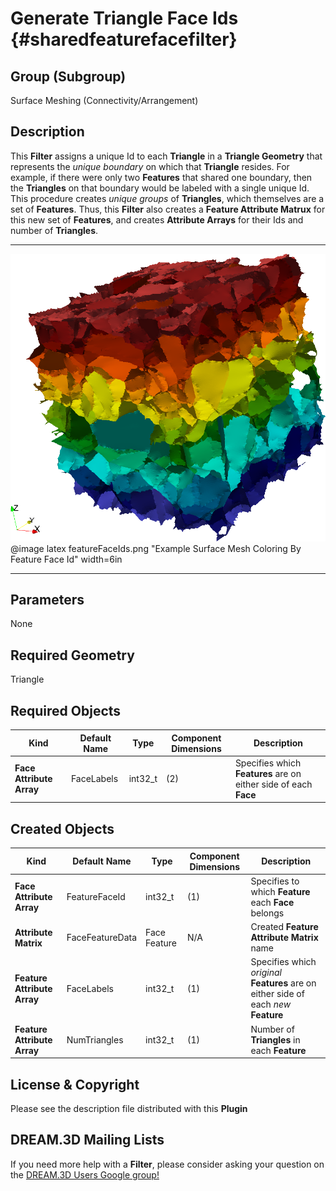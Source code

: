 Generate Triangle Face Ids {#sharedfeaturefacefilter}
============

## Group (Subgroup) ##
Surface Meshing (Connectivity/Arrangement)

## Description ##
This **Filter** assigns a unique Id to each **Triangle** in a **Triangle Geometry** that represents the _unique boundary_ on which that **Triangle** resides. For example, if there were only two **Features** that shared one boundary, then the **Triangles** on that boundary would be labeled with a single unique Id. This procedure creates _unique groups_ of **Triangles**, which themselves are a set of **Features**. Thus, this **Filter** also creates a **Feature Attribute Matrux** for this new set of **Features**, and creates **Attribute Arrays** for their Ids and number of **Triangles**.

---------------

![Example Surface Mesh Coloring By Feature Face Id](featureFaceIds.png)
@image latex featureFaceIds.png "Example Surface Mesh Coloring By Feature Face Id" width=6in

---------------

## Parameters ##
None

## Required Geometry ##
Triangle

## Required Objects ##
| Kind | Default Name | Type | Component Dimensions | Description |
|------|--------------|-------------|---------|-----|
| **Face Attribute Array** | FaceLabels | int32_t | (2) | Specifies which **Features** are on either side of each **Face** |

## Created Objects ##
| Kind | Default Name | Type | Component Dimensions | Description |
|------|--------------|-------------|---------|-----|
| **Face Attribute Array** | FeatureFaceId | int32_t | (1) | Specifies to which **Feature** each **Face** belongs |
| **Attribute Matrix** | FaceFeatureData | Face Feature | N/A | Created **Feature Attribute Matrix** name  |
| **Feature Attribute Array** | FaceLabels | int32_t | (1) | Specifies which _original_ **Features** are on either side of each _new_ **Feature** |
| **Feature Attribute Array** | NumTriangles | int32_t | (1) | Number of **Triangles** in each **Feature** |


## License & Copyright ##

Please see the description file distributed with this **Plugin**

## DREAM.3D Mailing Lists ##

If you need more help with a **Filter**, please consider asking your question on the [DREAM.3D Users Google group!](https://groups.google.com/forum/?hl=en#!forum/dream3d-users)


